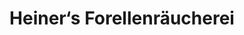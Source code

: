 ---
title: "Heiner‘s Forellenräucherei"
url: /pottenstein/heiner-s-forellenraeucherei/
shop: Fisch
---